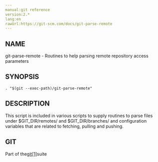 ```yaml
---
manual:git reference
version:2.*
lang:en
rawUrl:https://git-scm.com/docs/git-parse-remote
---
```



## NAME<a name="_name"></a>


git-parse-remote - Routines to help parsing remote repository access parameters





## SYNOPSIS<a name="_synopsis"></a>

```
. "$(git --exec-path)/git-parse-remote"
```




## DESCRIPTION<a name="_description"></a>


This script is included in various scripts to supply routines to parse files under $GIT_DIR/remotes/ and $GIT_DIR/branches/ and configuration variables that are related to fetching, pulling and pushing.





## GIT<a name="_git"></a>


Part of the[git[1]](%2248  "")suite





